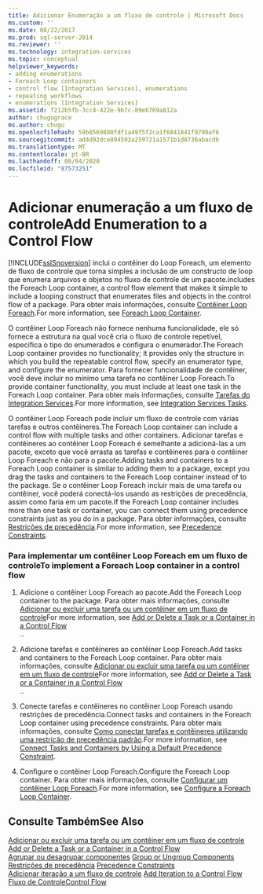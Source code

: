```yaml
---
title: Adicionar Enumeração a um fluxo de controle | Microsoft Docs
ms.custom: ''
ms.date: 08/22/2017
ms.prod: sql-server-2014
ms.reviewer: ''
ms.technology: integration-services
ms.topic: conceptual
helpviewer_keywords:
- adding enumerations
- Foreach Loop containers
- control flow [Integration Services], enumerations
- repeating workflows
- enumerations [Integration Services]
ms.assetid: f212b5fb-3cc4-422e-9b7c-89eb769a812a
author: chugugrace
ms.author: chugu
ms.openlocfilehash: 59b8569880fdf1a49f5f2ca1f6841841f9790af6
ms.sourcegitcommit: ad4d92dce894592a259721a1571b1d8736abacdb
ms.translationtype: MT
ms.contentlocale: pt-BR
ms.lasthandoff: 08/04/2020
ms.locfileid: "87573251"
---
```

# <a name="add-enumeration-to-a-control-flow"></a><span data-ttu-id="8d5e8-102">Adicionar enumeração a um fluxo de controle</span><span class="sxs-lookup"><span data-stu-id="8d5e8-102">Add Enumeration to a Control Flow</span></span>
  [!INCLUDE[ssISnoversion](../includes/ssisnoversion-md.md)] <span data-ttu-id="8d5e8-103">inclui o contêiner do Loop Foreach, um elemento de fluxo de controle que torna simples a inclusão de um constructo de loop que enumera arquivos e objetos no fluxo de controle de um pacote.</span><span class="sxs-lookup"><span data-stu-id="8d5e8-103">includes the Foreach Loop container, a control flow element that makes it simple to include a looping construct that enumerates files and objects in the control flow of a package.</span></span> <span data-ttu-id="8d5e8-104">Para obter mais informações, consulte [Contêiner Loop Foreach](control-flow/foreach-loop-container.md).</span><span class="sxs-lookup"><span data-stu-id="8d5e8-104">For more information, see [Foreach Loop Container](control-flow/foreach-loop-container.md).</span></span>  
  
 <span data-ttu-id="8d5e8-105">O contêiner Loop Foreach não fornece nenhuma funcionalidade, ele só fornece a estrutura na qual você cria o fluxo de controle repetível, especifica o tipo do enumerados e configura o enumerador.</span><span class="sxs-lookup"><span data-stu-id="8d5e8-105">The Foreach Loop container provides no functionality; it provides only the structure in which you build the repeatable control flow, specify an enumerator type, and configure the enumerator.</span></span> <span data-ttu-id="8d5e8-106">Para fornecer funcionalidade de contêiner, você deve incluir no mínimo uma tarefa no contêiner Loop Foreach.</span><span class="sxs-lookup"><span data-stu-id="8d5e8-106">To provide container functionality, you must include at least one task in the Foreach Loop container.</span></span> <span data-ttu-id="8d5e8-107">Para obter mais informações, consulte [Tarefas do Integration Services](control-flow/integration-services-tasks.md).</span><span class="sxs-lookup"><span data-stu-id="8d5e8-107">For more information, see [Integration Services Tasks](control-flow/integration-services-tasks.md).</span></span>  
  
 <span data-ttu-id="8d5e8-108">O contêiner Loop Foreach pode incluir um fluxo de controle com várias tarefas e outros contêineres.</span><span class="sxs-lookup"><span data-stu-id="8d5e8-108">The Foreach Loop container can include a control flow with multiple tasks and other containers.</span></span> <span data-ttu-id="8d5e8-109">Adicionar tarefas e contêineres ao contêiner Loop Foreach é semelhante a adicioná-las a um pacote, exceto que você arrasta as tarefas e contêineres para o contêiner Loop Foreach e não para o pacote.</span><span class="sxs-lookup"><span data-stu-id="8d5e8-109">Adding tasks and containers to a Foreach Loop container is similar to adding them to a package, except you drag the tasks and containers to the Foreach Loop container instead of to the package.</span></span> <span data-ttu-id="8d5e8-110">Se o contêiner Loop Foreach incluir mais de uma tarefa ou contêiner, você poderá conectá-los usando as restrições de precedência, assim como faria em um pacote.</span><span class="sxs-lookup"><span data-stu-id="8d5e8-110">If the Foreach Loop container includes more than one task or container, you can connect them using precedence constraints just as you do in a package.</span></span> <span data-ttu-id="8d5e8-111">Para obter informações, consulte [Restrições de precedência](control-flow/precedence-constraints.md).</span><span class="sxs-lookup"><span data-stu-id="8d5e8-111">For more information, see [Precedence Constraints](control-flow/precedence-constraints.md).</span></span>  
  
### <a name="to-implement-a-foreach-loop-container-in-a-control-flow"></a><span data-ttu-id="8d5e8-112">Para implementar um contêiner Loop Foreach em um fluxo de controle</span><span class="sxs-lookup"><span data-stu-id="8d5e8-112">To implement a Foreach Loop container in a control flow</span></span>  
  
1.  <span data-ttu-id="8d5e8-113">Adicione o contêiner Loop Foreach ao pacote.</span><span class="sxs-lookup"><span data-stu-id="8d5e8-113">Add the Foreach Loop container to the package.</span></span> <span data-ttu-id="8d5e8-114">Para obter mais informações, consulte [Adicionar ou excluir uma tarefa ou um contêiner em um fluxo de controle](control-flow/add-or-delete-a-task-or-a-container-in-a-control-flow.md)</span><span class="sxs-lookup"><span data-stu-id="8d5e8-114">For more information, see [Add or Delete a Task or a Container in a Control Flow](control-flow/add-or-delete-a-task-or-a-container-in-a-control-flow.md)</span></span>  
  <span data-ttu-id="8d5e8-115">.</span><span class="sxs-lookup"><span data-stu-id="8d5e8-115">.</span></span>  
  
2.  <span data-ttu-id="8d5e8-116">Adicione tarefas e contêineres ao contêiner Loop Foreach.</span><span class="sxs-lookup"><span data-stu-id="8d5e8-116">Add tasks and containers to the Foreach Loop container.</span></span> <span data-ttu-id="8d5e8-117">Para obter mais informações, consulte [Adicionar ou excluir uma tarefa ou um contêiner em um fluxo de controle](control-flow/add-or-delete-a-task-or-a-container-in-a-control-flow.md)</span><span class="sxs-lookup"><span data-stu-id="8d5e8-117">For more information, see [Add or Delete a Task or a Container in a Control Flow](control-flow/add-or-delete-a-task-or-a-container-in-a-control-flow.md)</span></span>  
  <span data-ttu-id="8d5e8-118">.</span><span class="sxs-lookup"><span data-stu-id="8d5e8-118">.</span></span>  
  
3.  <span data-ttu-id="8d5e8-119">Conecte tarefas e contêineres no contêiner Loop Foreach usando restrições de precedência.</span><span class="sxs-lookup"><span data-stu-id="8d5e8-119">Connect tasks and containers in the Foreach Loop container using precedence constraints.</span></span> <span data-ttu-id="8d5e8-120">Para obter mais informações, consulte [Como conectar tarefas e contêineres utilizando uma restrição de precedência padrão](../../2014/integration-services/connect-tasks-and-containers-by-using-a-default-precedence-constraint.md).</span><span class="sxs-lookup"><span data-stu-id="8d5e8-120">For more information, see [Connect Tasks and Containers by Using a Default Precedence Constraint](../../2014/integration-services/connect-tasks-and-containers-by-using-a-default-precedence-constraint.md).</span></span>  
  
4.  <span data-ttu-id="8d5e8-121">Configure o contêiner Loop Foreach.</span><span class="sxs-lookup"><span data-stu-id="8d5e8-121">Configure the Foreach Loop container.</span></span> <span data-ttu-id="8d5e8-122">Para obter mais informações, consulte [Configurar um contêiner Loop Foreach](../../2014/integration-services/configure-a-foreach-loop-container.md).</span><span class="sxs-lookup"><span data-stu-id="8d5e8-122">For more information, see [Configure a Foreach Loop Container](../../2014/integration-services/configure-a-foreach-loop-container.md).</span></span>  
  
## <a name="see-also"></a><span data-ttu-id="8d5e8-123">Consulte Também</span><span class="sxs-lookup"><span data-stu-id="8d5e8-123">See Also</span></span>  
 <span data-ttu-id="8d5e8-124">[Adicionar ou excluir uma tarefa ou um contêiner em um fluxo de controle](control-flow/add-or-delete-a-task-or-a-container-in-a-control-flow.md) </span><span class="sxs-lookup"><span data-stu-id="8d5e8-124">[Add or Delete a Task or a Container in a Control Flow](control-flow/add-or-delete-a-task-or-a-container-in-a-control-flow.md) </span></span>  
 <span data-ttu-id="8d5e8-125">[Agrupar ou desagrupar componentes](group-or-ungroup-components.md) </span><span class="sxs-lookup"><span data-stu-id="8d5e8-125">[Group or Ungroup Components](group-or-ungroup-components.md) </span></span>  
 <span data-ttu-id="8d5e8-126">[Restrições de precedência](control-flow/precedence-constraints.md) </span><span class="sxs-lookup"><span data-stu-id="8d5e8-126">[Precedence Constraints](control-flow/precedence-constraints.md) </span></span>  
 <span data-ttu-id="8d5e8-127">[Adicionar iteração a um fluxo de controle](add-iteration-to-a-control-flow.md) </span><span class="sxs-lookup"><span data-stu-id="8d5e8-127">[Add Iteration to a Control Flow](add-iteration-to-a-control-flow.md) </span></span>  
 [<span data-ttu-id="8d5e8-128">Fluxo de Controle</span><span class="sxs-lookup"><span data-stu-id="8d5e8-128">Control Flow</span></span>](control-flow/control-flow.md)  
  
  
